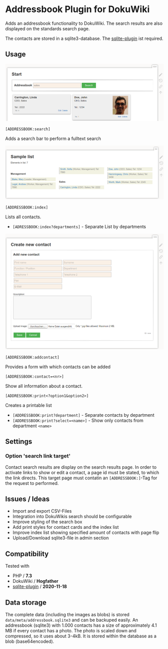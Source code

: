 ﻿# Addressbook Plugin for DokuWiki

Adds an addressbook functionality to DokuWiki. The search results are also displayed on the standards search page.

The contacts are stored in a sqlite3-database. The [sqlite-plugin](https://www.dokuwiki.org/plugin:sqlite) ist required.

## Usage

![](screenshots/search.png)

```
[ADDRESSBOOK:search]
```
Adds a search bar to perform a fulltext search


![](screenshots/list.png)

```
[ADDRESSBOOK:index]
```
Lists all contacts.


  * ``[ADRESSBOOK:index?departments]`` - Separate List by departments

![](screenshots/addnew.png)

```
[ADDRESSBOOK:addcontact]
```
Provides a form with which contacts can be added


```
[ADDRESSBOOK:contact=<nr>]
```
Show all information about a contact.


```
[ADDRESSBOOK:print<?option1&option2>]
```

Creates a printable list

  * ``[ADDRESSBOOK:print?department]`` - Separate contacts by department
  * ``[ADDRESSBOOK:print?select=<name>]`` - Show only contacts from department ``<name>``


## Settings

### Option 'search link target'

Contact search results are display on the search results page. In order to activate links to show or edit a contact, a page id must be stated, to which the link directs. This target page must contatin an ``[ADDRESSBOOK:]``-Tag for the request to performed.


## Issues / Ideas

* Import and export CSV-Files
* Integration into DokuWikis search should be configurable
* Improve styling of the search box
* Add print styles for contact cards and the index list
* Improve index list showing specified amount of contacts with page flip
* Upload/Download sqlite3-file in admin section


## Compatibility

Tested with
* PHP / **7.3**
* DokuWiki / **Hogfather**
* [sqlite-plugin](https://www.dokuwiki.org/plugin:sqlite) / **2020-11-18**


## Data storage

The complete data (including the images as blobs) is stored ``data/meta/addressbook.sqlite3`` and can be backuped easily. An addressbook (sqlite3) with 1.000 contacts has a size of approximately 4.1 MB if every contact has a photo. The photo is scaled down and compressed, so it uses about 3-4kB. It is stored within the database as a blob (base64encoded).
